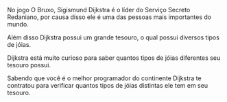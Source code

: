 No jogo O Bruxo, Sigismund Dijkstra é o líder do Serviço Secreto Redaniano, por causa disso ele é uma das pessoas mais importantes do mundo.

Além disso Dijkstra possui um grande tesouro, o qual possui diversos tipos de jóias.

Dijkstra está muito curioso para saber quantos tipos de jóias diferentes seu tesouro possui.

Sabendo que você é o melhor programador do continente Dijkstra te contratou para verificar quantos tipos de jóias distintas ele tem em seu tesouro.
